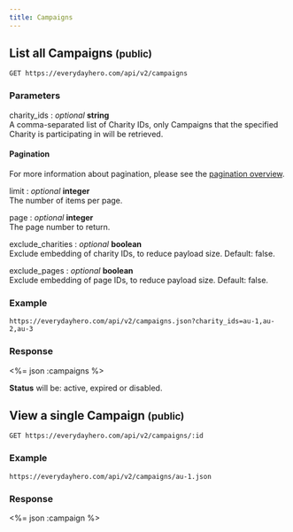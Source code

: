 ```yaml
---
title: Campaigns
---
```

## List all Campaigns <small>(public)</small>

    GET https://everydayhero.com/api/v2/campaigns

### Parameters

charity_ids : _optional_ **string**<br/>
A comma-separated list of Charity IDs, only Campaigns that the specified Charity is participating in will be retrieved.

#### Pagination

For more information about pagination, please see the [pagination
overview](/overview/#pagination).

limit : _optional_ **integer**<br/>
The number of items per page.

page : _optional_ **integer**<br/>
The page number to return.

exclude_charities : _optional_ **boolean**<br/>
Exclude embedding of charity IDs, to reduce payload size. Default: false.

exclude_pages : _optional_ **boolean**<br/>
Exclude embedding of page IDs, to reduce payload size. Default: false.

### Example

    https://everydayhero.com/api/v2/campaigns.json?charity_ids=au-1,au-2,au-3

### Response

<%= json :campaigns %>

**Status** will be: active, expired or disabled.

## View a single Campaign <small>(public)</small>

    GET https://everydayhero.com/api/v2/campaigns/:id

### Example

    https://everydayhero.com/api/v2/campaigns/au-1.json

### Response

<%= json :campaign %>

